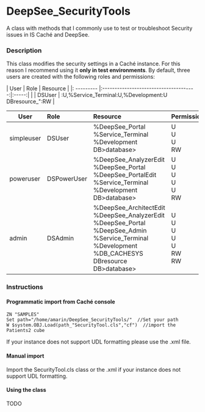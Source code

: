 # DeepSee_SecurityTools
A class with methods that I commonly use to test or troubleshoot Security issues in IS Caché and DeepSee.

### Description
This class modifies the security settings in a Caché instance. For this reason I recommend using it **only in test environments**. By default, three users are created with the following roles and permissions:  


| User | Role | Resource  |
|: --------- |:--------------------------------------:|:-----:|
|  | DSUser | :U,%Service_Terminal:U,%Development:U DBresource_":RW |



| User        | Role        | Resource  | Permission   |
| ----------- |:----------- | :-------- | :----------- |
| simpleuser  | DSUser      | %DeepSee_Portal<br>%Service_Terminal<br>%Development<br>DB&gt;database> | U<br>U<br>U<br>RW |
| poweruser   | DSPowerUser | %DeepSee_AnalyzerEdit<br>%DeepSee_Portal<br>%DeepSee_PortalEdit<br>%Service_Terminal<br>%Development<br>DB&gt;database> | U<br>U<br>U<br>U<br>U<br>RW |
| admin       | DSAdmin     | %DeepSee_ArchitectEdit<br>%DeepSee_AnalyzerEdit<br>%DeepSee_Portal<br>%DeepSee_Admin<br>%Service_Terminal<br>%Development<br>%DB_CACHESYS<br>DBresource<br>DB&gt;database> | U<br>U<br>U<br>U<br>U<br>RW<br>RW |





<!--
### Content

![Alt Text](https://github.com/aless80/DeepSee_SecurityTools/blob/master/img/.png)           
-->

### Instructions
#### Programmatic import from Caché console
```
ZN "SAMPLES"
Set path="/home/amarin/DeepSee_SecurityTools/"  //Set your path
W $system.OBJ.Load(path_"SecurityTool.cls","cf")  //import the Patients2 cube
```
If your instance does not support UDL formatting please use the .xml file.

#### Manual import
Import the SecurityTool.cls class or the .xml if your instance does not support UDL formatting. 

#### Using the class
TODO
